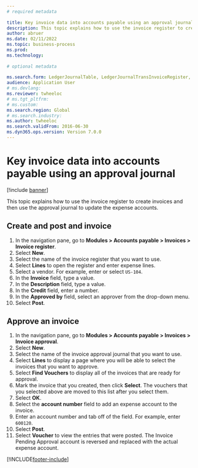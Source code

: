 ```yaml
--- 
# required metadata 
 
title: Key invoice data into accounts payable using an approval journal
description: This topic explains how to use the invoice register to create invoices and then use the approval journal to update the expense accounts. 
author: abruer
ms.date: 02/11/2022
ms.topic: business-process 
ms.prod:  
ms.technology:  
 
# optional metadata 
 
ms.search.form: LedgerJournalTable, LedgerJournalTransInvoiceRegister, HcmWorkerLookUp, LedgerJournalTransApprove, LedgerJournalTransApproveFetchVouchers, LedgerTransVoucher   
audience: Application User 
# ms.devlang:  
ms.reviewer: twheeloc
# ms.tgt_pltfrm:  
# ms.custom:  
ms.search.region: Global
# ms.search.industry: 
ms.author: twheeloc
ms.search.validFrom: 2016-06-30 
ms.dyn365.ops.version: Version 7.0.0 
---
```

# Key invoice data into accounts payable using an approval journal

[!include [banner](../../includes/banner.md)]

This topic explains how to use the invoice register to create invoices and then use the approval journal to update the expense accounts.

## Create and post and invoice
1. In the navigation pane, go to **Modules > Accounts payable > Invoices > Invoice register**.
2. Select **New**.
3. Select the name of the invoice register that you want to use.
4. Select **Lines** to open the register and enter expense lines.
5. Select a vendor. For example, enter or select `US-104`.
6. In the **Invoice** field, type a value.
7. In the **Description** field, type a value.
8. In the **Credit** field, enter a number.
9. In the **Approved by** field, select an approver from the drop-down menu.
10. Select **Post**.

## Approve an invoice
1. In the navigation pane, go to **Modules > Accounts payable > Invoices > Invoice approval**.
2. Select **New**.
3. Select the name of the invoice approval journal that you want to use.
4. Select **Lines** to display a page where you will be able to select the invoices that you want to approve.
5. Select **Find Vouchers** to display all of the invoices that are ready for approval.
6. Mark the invoice that you created, then click **Select**. The vouchers that you selected above are moved to this list after you select them.  
7. Select **OK**.
8. Select the **account number** field to add an expense account to the invoice.
9. Enter an account number and tab off of the field. For example, enter `600120`.
10. Select **Post**.
11. Select **Voucher** to view the entries that were posted. The Invoice Pending Approval account is reversed and replaced with the actual expense account.  



[!INCLUDE[footer-include](../../../includes/footer-banner.md)]
